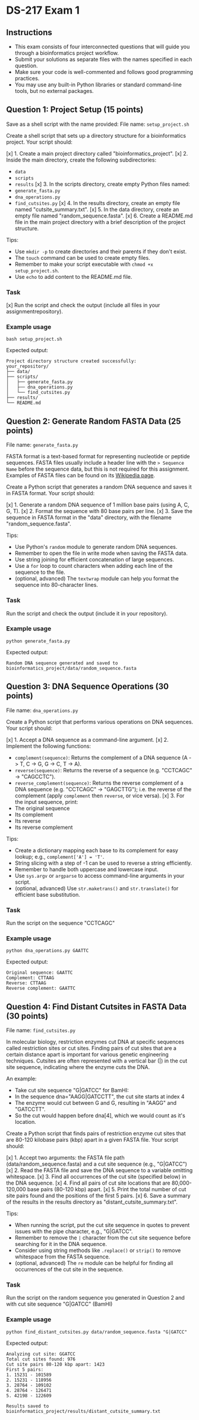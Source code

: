 # DS-217 Exam 1

## Instructions
- This exam consists of four interconnected questions that will guide you through a bioinformatics project workflow.
- Submit your solutions as separate files with the names specified in each question.
- Make sure your code is well-commented and follows good programming practices.
- You may use any built-in Python libraries or standard command-line tools, but no external packages.

## Question 1: Project Setup (15 points)

Save as a shell script with the name provided:
File name: `setup_project.sh`

Create a shell script that sets up a directory structure for a bioinformatics project. Your script should:

[x] 1. Create a main project directory called "bioinformatics_project".
[x] 2. Inside the main directory, create the following subdirectories:
   - `data`
   - `scripts`
   - `results`
[x] 3. In the scripts directory, create empty Python files named:
   - `generate_fasta.py`
   - `dna_operations.py`
   - `find_cutsites.py`
[x] 4. In the results directory, create an empty file named "cutsite_summary.txt".
[x] 5. In the data directory, create an empty file named "random_sequence.fasta".
[x] 6. Create a README.md file in the main project directory with a brief description of the project structure.

Tips:
- Use `mkdir -p` to create directories and their parents if they don't exist.
- The `touch` command can be used to create empty files.
- Remember to make your script executable with `chmod +x setup_project.sh`.
- Use `echo` to add content to the README.md file.

### Task

[x] Run the script and check the output (include all files in your assignmentrepository).

### Example usage
```
bash setup_project.sh
```

Expected output:
```
Project directory structure created successfully:
your_repository/
├── data/
├── scripts/
│   ├── generate_fasta.py
│   ├── dna_operations.py
│   └── find_cutsites.py
├── results/
└── README.md
```

## Question 2: Generate Random FASTA Data (25 points)
File name: `generate_fasta.py`

FASTA format is a text-based format for representing nucleotide or peptide sequences. FASTA files usually include a header line with the `> Sequence Name` before the sequence data, but this is not required for this assignment. Examples of FASTA files can be found on its [Wikipedia page](https://en.wikipedia.org/wiki/FASTA_format).

Create a Python script that generates a random DNA sequence and saves it in FASTA format. Your script should:

[x] 1. Generate a random DNA sequence of 1 million base pairs (using A, C, G, T).
[x] 2. Format the sequence with 80 base pairs per line.
[x] 3. Save the sequence in FASTA format in the "data" directory, with the filename "random_sequence.fasta".

Tips:
- Use Python's `random` module to generate random DNA sequences.
- Remember to open the file in write mode when saving the FASTA data.
- Use string joining for efficient concatenation of large sequences.
- Use a `for` loop to count characters when adding each line of the sequence to the file.
- (optional, advanced) The `textwrap` module can help you format the sequence into 80-character lines.

### Task

Run the script and check the output (include it in your repository).

### Example usage
```
python generate_fasta.py
```

Expected output:
```
Random DNA sequence generated and saved to bioinformatics_project/data/random_sequence.fasta
```

## Question 3: DNA Sequence Operations (30 points)
File name: `dna_operations.py`

Create a Python script that performs various operations on DNA sequences. Your script should:

[x] 1. Accept a DNA sequence as a command-line argument.
[x] 2. Implement the following functions:
   - `complement(sequence)`: Returns the complement of a DNA sequence (A -> T, C -> G, G -> C, T -> A).
   - `reverse(sequence)`: Returns the reverse of a sequence (e.g. "CCTCAGC" -> "CAGCCTC").
   - `reverse_complement(sequence)`: Returns the reverse complement of a DNA sequence (e.g. "CCTCAGC" -> "GAGCTTG"); i.e. the reverse of the complement (apply `complement` then `reverse`, or vice versa).
[x] 3. For the input sequence, print:
   - The original sequence
   - Its complement
   - Its reverse
   - Its reverse complement

Tips:
- Create a dictionary mapping each base to its complement for easy lookup; e.g., `complement['A'] = 'T'`.
- String slicing with a step of -1 can be used to reverse a string efficiently.
- Remember to handle both uppercase and lowercase input.
- Use `sys.argv` or `argparse` to access command-line arguments in your script.
- (optional, advanced) Use `str.maketrans()` and `str.translate()` for efficient base substitution.

### Task

Run the script on the sequence "CCTCAGC"

### Example usage
`````
python dna_operations.py GAATTC
`````

Expected output:
`````
Original sequence: GAATTC
Complement: CTTAAG
Reverse: CTTAAG
Reverse complement: GAATTC
`````

## Question 4: Find Distant Cutsites in FASTA Data (30 points)
File name: `find_cutsites.py`

In molecular biology, restriction enzymes cut DNA at specific sequences called restriction sites or cut sites. Finding pairs of cut sites that are a certain distance apart is important for various genetic engineering techniques. Cutsites are often represented with a vertical bar (|) in the cut site sequence, indicating where the enzyme cuts the DNA.

An example:
- Take cut site sequence "G|GATCC" for BamHI:
- In the sequence dna="AAGG|GATCCTT", the cut site starts at index 4
- The enzyme would cut between G and G, resulting in "AAGG" and "GATCCTT".
- So the cut would happen before dna[4], which we would count as it's location.

Create a Python script that finds pairs of restriction enzyme cut sites that are 80-120 kilobase pairs (kbp) apart in a given FASTA file. Your script should:

[x] 1. Accept two arguments: the FASTA file path (data/random_sequence.fasta) and a cut site sequence (e.g., "G|GATCC")
[x] 2. Read the FASTA file and save the DNA sequence to a variable omitting whitespace.
[x] 3. Find all occurrences of the cut site (specified below) in the DNA sequence.
[x] 4. Find all pairs of cut site locations that are 80,000-120,000 base pairs (80-120 kbp) apart.
[x] 5. Print the total number of cut site pairs found and the positions of the first 5 pairs.
[x] 6. Save a summary of the results in the results directory as "distant_cutsite_summary.txt".

Tips:
- When running the script, put the cut site sequence in quotes to prevent issues with the pipe character, e.g., "G|GATCC".
- Remember to remove the `|` character from the cut site sequence before searching for it in the DNA sequence.
- Consider using string methods like `.replace()` or `strip()` to remove whitespace from the FASTA sequence.
- (optional, advanced) The `re` module can be helpful for finding all occurrences of the cut site in the sequence.

### Task

Run the script on the random sequence you generated in Question 2 and with cut site sequence "G|GATCC" (BamHI)

### Example usage
`````
python find_distant_cutsites.py data/random_sequence.fasta "G|GATCC"
`````

Expected output:
`````
Analyzing cut site: GGATCC
Total cut sites found: 976
Cut site pairs 80-120 kbp apart: 1423
First 5 pairs:
1. 15231 - 101589
2. 15231 - 118956
3. 28764 - 109102
4. 28764 - 126471
5. 42198 - 122609

Results saved to bioinformatics_project/results/distant_cutsite_summary.txt
`````

